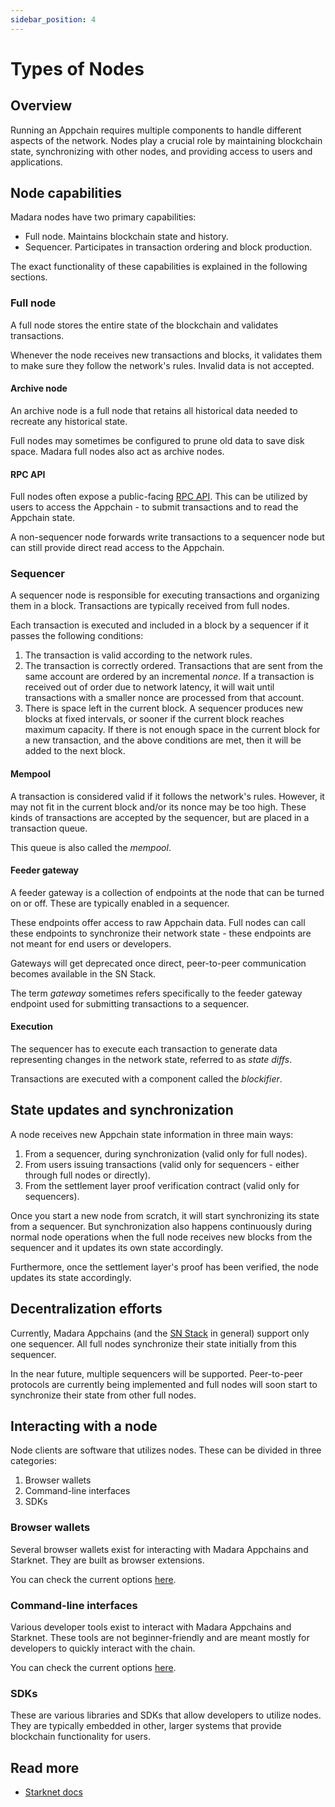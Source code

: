 ```yaml
---
sidebar_position: 4
---
```


# Types of Nodes

## Overview

Running an Appchain requires multiple components to handle different aspects of the network. Nodes play a crucial role by maintaining blockchain state, synchronizing with other nodes, and providing access to users and applications.

## Node capabilities

Madara nodes have two primary capabilities:
- Full node. Maintains blockchain state and history.
- Sequencer. Participates in transaction ordering and block production.

The exact functionality of these capabilities is explained in the following sections.

### Full node

A full node stores the entire state of the blockchain and validates transactions.

Whenever the node receives new transactions and blocks, it validates them to make sure they follow the network's rules. Invalid data is not accepted.

#### Archive node

An archive node is a full node that retains all historical data needed to recreate any historical state.

Full nodes may sometimes be configured to prune old data to save disk space. Madara full nodes also act as archive nodes.

#### RPC API

Full nodes often expose a public-facing [RPC API](https://github.com/starkware-libs/starknet-specs/blob/master/starknet_vs_ethereum_node_apis.md). This can be utilized by users to access the Appchain - to submit transactions and to read the Appchain state.

A non-sequencer node forwards write transactions to a sequencer node but can still provide direct read access to the Appchain.

### Sequencer

A sequencer node is responsible for executing transactions and organizing them in a block. Transactions are typically received from full nodes. 

Each transaction is executed and included in a block by a sequencer if it passes the following conditions:
1. The transaction is valid according to the network rules.
1. The transaction is correctly ordered. Transactions that are sent from the same account are ordered by an incremental *nonce*. If a transaction is received out of order due to network latency, it will wait until transactions with a smaller nonce are processed from that account.
1. There is space left in the current block. A sequencer produces new blocks at fixed intervals, or sooner if the current block reaches maximum capacity. If there is not enough space in the current block for a new transaction, and the above conditions are met, then it will be added to the next block.

#### Mempool

A transaction is considered valid if it follows the network's rules. However, it may not fit in the current block and/or its nonce may be too high. These kinds of transactions are accepted by the sequencer, but are placed in a transaction queue.

This queue is also called the *mempool*.

#### Feeder gateway

A feeder gateway is a collection of endpoints at the node that can be turned on or off. These are typically enabled in a sequencer.

These endpoints offer access to raw Appchain data. Full nodes can call these endpoints to synchronize their network state - these endpoints are not meant for end users or developers.

Gateways will get deprecated once direct, peer-to-peer communication becomes available in the SN Stack.

The term *gateway* sometimes refers specifically to the feeder gateway endpoint used for submitting transactions to a sequencer.

#### Execution

The sequencer has to execute each transaction to generate data representing changes in the network state, referred to as *state diffs*.

Transactions are executed with a component called the *blockifier*.

## State updates and synchronization

A node receives new Appchain state information in three main ways:
1. From a sequencer, during synchronization (valid only for full nodes).
1. From users issuing transactions (valid only for sequencers - either through full nodes or directly).
1. From the settlement layer proof verification contract (valid only for sequencers).

Once you start a new node from scratch, it will start synchronizing its state from a sequencer. But synchronization also happens continuously during normal node operations when the full node receives new blocks from the sequencer and it updates its own state accordingly.

Furthermore, once the settlement layer's proof has been verified, the node updates its state accordingly.

## Decentralization efforts

Currently, Madara Appchains (and the [SN Stack](https://www.starknet.io/sn-stack/) in general) support only one sequencer. All full nodes synchronize their state initially from this sequencer.

In the near future, multiple sequencers will be supported. Peer-to-peer protocols are currently being implemented and full nodes will soon start to synchronize their state from other full nodes.

## Interacting with a node

Node clients are software that utilizes nodes. These can be divided in three categories:
1. Browser wallets
1. Command-line interfaces
1. SDKs

### Browser wallets

Several browser wallets exist for interacting with Madara Appchains and Starknet. They are built as browser extensions.

You can check the current options [here](https://www.starknet.io/wallets/).

### Command-line interfaces

Various developer tools exist to interact with Madara Appchains and Starknet. These tools are not beginner-friendly and are meant mostly for developers to quickly interact with the chain.

You can check the current options [here](https://docs.starknet.io/tools/devtools/interacting-with-starknet/).

### SDKs

These are various libraries and SDKs that allow developers to utilize nodes. They are typically embedded in other, larger systems that provide blockchain functionality for users.

## Read more

- [Starknet docs](https://docs.starknet.io/architecture-and-concepts/nodes/)